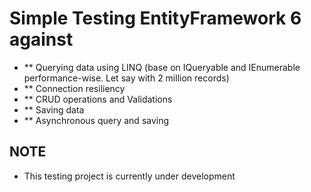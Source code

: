 # Simple Testing EntityFramework 6 against

- ** Querying data using LINQ (base on IQueryable and IEnumerable performance-wise. Let say with 2 million records)
- ** Connection resiliency
- ** CRUD operations and Validations
- ** Saving data
- ** Asynchronous query and saving 

## NOTE
- This testing project is currently under development
